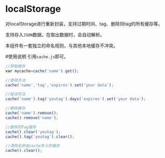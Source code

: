 # localStorage
对localStorage进行重新封装，支持过期时间、tag、删除同tag的所有缓存等。

支持存入`JSON`数据，在取出数据时，会自动解析。

本组件有一套独立的命名规则，与其他本地缓存不冲突。

#使用说明
引用`cache.js`即可。

```javascript
//获取缓存
var mycache=cache('name').get();

//使用方法
cache('name','tag','expires').set('your data');

//链试写法
cache('name').tag('youtag').days('expires').set('your data');

//删除缓存
cache('name').remove();
cache().remove('name');

//删除同Tag缓存
cache().clear('youtag');
cache().tag('youtag').clear();

//清除全部由cache写入的缓存
cache().clear();
```


